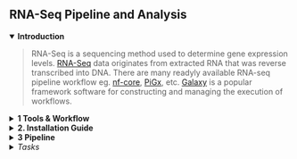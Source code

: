 ## RNA-Seq Pipeline and Analysis

<details open>
  <summary><b>Introduction</b></summary>


>  RNA-Seq is a sequencing method used to determine gene expression levels. [RNA-Seq](https://pmc.ncbi.nlm.nih.gov/articles/PMC6096346/) data originates from extracted RNA that was reverse transcribed into DNA.
There are many readyly available RNA-seq pipeline workflow eg. [nf-core](https://nf-co.re/rnaseq/3.14.0/), [PiGx](https://bioinformatics.mdc-berlin.de/pigx_docs/pigx-rna-seq.html), etc. [Galaxy](https://training.galaxyproject.org/training-material/topics/transcriptomics/tutorials/ref-based/tutorial.html) is a popular framework software for constructing and managing the execution of workflows. 
  
</details>

<details>
  <summary><b>1 Tools & Workflow </b></summary>
  
#### 1.1 List of Tools:

>  List of tools commonly used in each step of RNA-seq data analysis. Depending on the the requirements select the tools accordingly. 

1. Quality Control (QC): [FastQC](https://www.bioinformatics.babraham.ac.uk/projects/fastqc/), [MultiQC](https://github.com/MultiQC/MultiQC), & [FastQ Screen](https://www.bioinformatics.babraham.ac.uk/projects/fastq_screen/)
2. Improving Quality (Trimming and Filtering): [fastp](https://github.com/OpenGene/fastp), [Trimmomatic](http://www.usadellab.org/cms/index.php?page=trimmomatic), [Cutadapt](https://cutadapt.readthedocs.io/en/stable/), & [Skewer](https://github.com/relipmoc/skewer)
3. Read Alignment: [HISAT2](https://daehwankimlab.github.io/hisat2/manual/), [STAR](https://hbctraining.github.io/Intro-to-rnaseq-hpc-O2/lessons/03_alignment.html), [TopHat2](https://ccb.jhu.edu/software/tophat/manual.shtml), [Bowtie2](https://bowtie-bio.sourceforge.net/bowtie2/manual.shtml)
4. Transcript Assembly and Quantification: [StringTie](), [Cufflinks](), [Salmon](), [Kallisto]()
5. Differential Expression Analysis: [DESeq2](https://bioconductor.org/packages/release/bioc/html/DESeq2.html), enrichplot, pathview, edgeR, limma- R packages
6. Gene Ontology (GO) and KEGG - Pathway Analysis: [GSEA (Gene Set Enrichment Analysis)](https://software.broadinstitute.org/cancer/software/gsea/wiki/index.php/Main_Page), clusterProfiler, EnhancedVolcano, DAVID
7. Visualization: [IGV (Integrative Genomics Viewer)](https://igv.org/doc/desktop/), pheatmap, ggplot2(R packages)
8. Single-Cell RNA-seq Specific Tools: CellRanger, Seurat, & SC3

#### 1.2 Workflow used for this Analysis :

>  For this RNA-seq analysis, **_FastQC_** is used for initial quality control, with **_MultiQC_** summarizing the results. **_fastp_** trims adapters and low-quality bases to improve read quality before alignment with **_HISAT2_**. Differential expression analysis is done using **_DESeq2_** R package. For gene ontology (GO) and pathway analysis (KEGG), **_GSEA_** and **_clusterProfiler_** are employed, with **_pathview_** used to visualize pathways. Visualization tools include **_enrichplot, emapplot,EnhancedVolcano_** for enrichment and DEG results, while **_pheatmap, ggplot2_** handle heatmaps and other graphical representations of the data.

</details>
  
<details>
  <summary><b>2. Installation Guide</b></summary>

  
  2.1 System Info:
  - **System:** _Ubuntu 24.04 LTS_ `lsb_release -a`
  - **RAM - threads:** _7.45G - 11threads_  `htop`
  - **Specs:** 172G avail `df -h`

  
  2.2 Conda Env Set-up:

- Install [Miniconda](https://docs.anaconda.com/miniconda/)
- Add [Bioconda channels](https://bioconda.github.io/)
- Create env:
```
conda create -n ranaseq
conda activate rnaseq
```
- Installation:
  - QC Tools:
  - Alignment Tools:
```
conda install bioconda::multiqc
conda install bioconda:fastqc
conda install -c bioconda fastp
```
 
```
conda install bioconda::samtools
conda install bioconda::hisat2
conda install bioconda::subread
```

     
  2.3 Conda Env: once installed activate the env `conda activate rnaseq_env`

```
conda env create -f rnaseq_env.yml
```


  2.4 Tools versions: use tool_name `--version` or  `-v` to the version `--help` or `-h` for user guide of the tool.
     
|Sr.no|Tools|Version|
|:----|:----|:-----:|
|1. |Miniconda|conda 24.5.0|
|2. |Python|Python 3.12.4|
|3. |FastQC|FastQC v0.12.1|
|4. |MultiQC|version 1.18|
|5. |HISAT2|version 2.2.1|
|6. |samtools|samtools 1.19.2|
|7. |Subread|featureCounts v2.0.1|


  </details>


<details>
  <summary><b>3 Pipeline </b></summary>
  3.1. Run cmds: give flg links
  3.2. R script
</details>

<details>
  <summary><i>Tasks</i></summary>
> 
  
  <details>
    <summary><i>A. Task 1</i></summary>

  
  </details>


  <details>
    <summary><i>B. Task 2</i></summary>

  
  </details>

</details>
